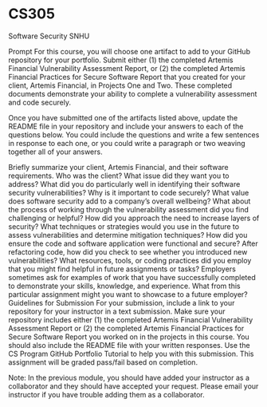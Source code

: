 # CS305
Software Security SNHU

Prompt
For this course, you will choose one artifact to add to your GitHub repository for your portfolio. Submit either (1) the completed Artemis Financial Vulnerability Assessment Report, or (2) the completed Artemis Financial Practices for Secure Software Report that you created for your client, Artemis Financial, in Projects One and Two. These completed documents demonstrate your ability to complete a vulnerability assessment and code securely.

Once you have submitted one of the artifacts listed above, update the README file in your repository and include your answers to each of the questions below. You could include the questions and write a few sentences in response to each one, or you could write a paragraph or two weaving together all of your answers.

Briefly summarize your client, Artemis Financial, and their software requirements. Who was the client? What issue did they want you to address?
What did you do particularly well in identifying their software security vulnerabilities? Why is it important to code securely? What value does software security add to a company’s overall wellbeing?
What about the process of working through the vulnerability assessment did you find challenging or helpful?
How did you approach the need to increase layers of security? What techniques or strategies would you use in the future to assess vulnerabilities and determine mitigation techniques?
How did you ensure the code and software application were functional and secure? After refactoring code, how did you check to see whether you introduced new vulnerabilities?
What resources, tools, or coding practices did you employ that you might find helpful in future assignments or tasks?
Employers sometimes ask for examples of work that you have successfully completed to demonstrate your skills, knowledge, and experience. What from this particular assignment might you want to showcase to a future employer?
Guidelines for Submission
For your submission, include a link to your repository for your instructor in a text submission. Make sure your repository includes either (1) the completed Artemis Financial Vulnerability Assessment Report or (2) the completed Artemis Financial Practices for Secure Software Report you worked on in the projects in this course. You should also include the README file with your written responses. Use the CS Program GitHub Portfolio Tutorial to help you with this submission. This assignment will be graded pass/fail based on completion.

Note: In the previous module, you should have added your instructor as a collaborator and they should have accepted your request. Please email your instructor if you have trouble adding them as a collaborator.
